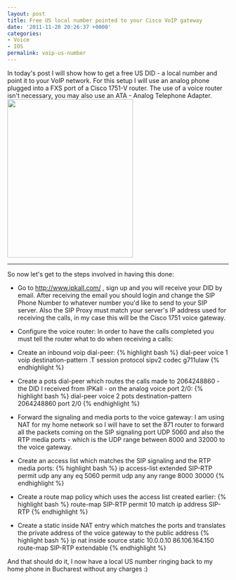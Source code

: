 ```yaml
---
layout: post
title: Free US local number pointed to your Cisco VoIP gateway
date: '2011-11-20 20:26:37 +0000'
categories:
- Voice
- IOS
permalink: voip-us-number
---
```

In today's post I will show how to get a free US DID - a local number and point it to your VoIP network. For this setup I will use an analog phone plugged into a FXS port of a Cisco 1751-V router. The use of a voice router isn't necessary, you may also use an ATA - Analog Telephone Adapter.
<img class="aligncenter size-full wp-image-90" title="Diagram1" src="{{'/public/images/Diagram1.png' | prepend: site.baseurl | prepend: site.url }}" alt="" width="286" height="360" />

___

So now let's get to the steps involved in having this done:

- Go to <a href="http://www.ipkall.com/">http://www.ipkall.com/</a> , sign up and you will receive your DID by email. After receiving the email you should login and change the SIP Phone Number to whatever number you'd like to send to your SIP server. Also the SIP Proxy must match your server's IP address used for receiving the calls, in my case this will be the Cisco 1751 voice gateway.

- Configure the voice router:
In order to have the calls completed you must tell the router what to do when receiving a calls:
-  Create an inbound voip dial-peer:
{% highlight bash %}
dial-peer voice 1 voip
 destination-pattern .T
 session protocol sipv2
 codec g711ulaw
{% endhighlight %} 
- Create a pots dial-peer which routes the calls made to 2064248860 - the DID I received from IPKall - on the analog voice port 2/0:
{% highlight bash %}
dial-peer voice 2 pots
 destination-pattern 2064248860
 port 2/0
{% endhighlight %} 
- Forward the signaling and media ports to the voice gateway:
I am using NAT for my home network so I will have to set the 871 router to forward all the packets coming on the SIP signaling port UDP 5060 and also the RTP media ports - which is the UDP range between 8000 and 32000 to the voice gateway.
- Create an access list which matches the SIP signaling and the RTP media ports:
{% highlight bash %}
ip access-list extended SIP-RTP
 permit udp any any eq 5060
 permit udp any any range 8000 30000
{% endhighlight %} 
- Create a route map policy which uses the access list created earlier:
{% highlight bash %}
route-map SIP-RTP permit 10
 match ip address SIP-RTP
{% endhighlight %} 
- Create a static inside NAT entry which matches the ports and translates the private address of the voice gateway to the public address
{% highlight bash %}
ip nat inside source static 10.0.0.10 86.106.164.150 route-map SIP-RTP extendable
{% endhighlight %} 

And that should do it, I now have a local US number ringing back to my home phone in Bucharest without any charges :)
